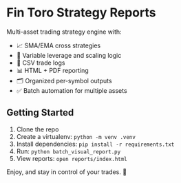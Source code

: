 # Fin Toro Strategy Reports

Multi-asset trading strategy engine with:

- 📈 SMA/EMA cross strategies
- 🔁 Variable leverage and scaling logic
- 💾 CSV trade logs
- 📊 HTML + PDF reporting
- 🗂 Organized per-symbol outputs
- ✅ Batch automation for multiple assets

## Getting Started

1. Clone the repo
2. Create a virtualenv: `python -m venv .venv`
3. Install dependencies: `pip install -r requirements.txt`
4. Run: `python batch_visual_report.py`
5. View reports: `open reports/index.html`

Enjoy, and stay in control of your trades. 🚀

